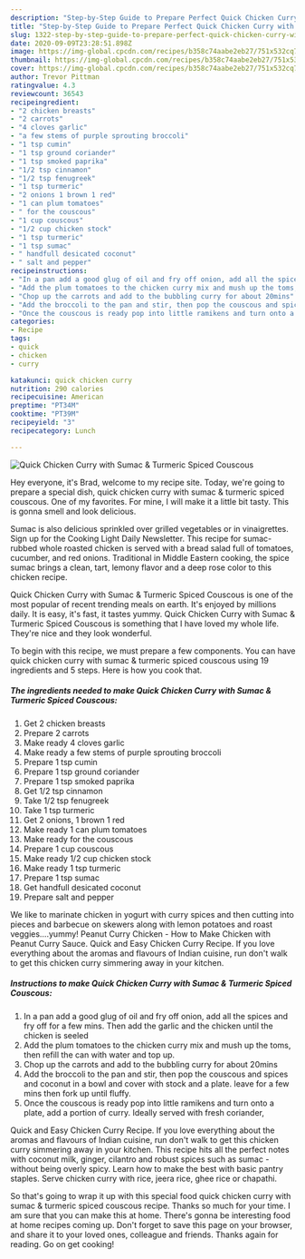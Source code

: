 ```yaml
---
description: "Step-by-Step Guide to Prepare Perfect Quick Chicken Curry with Sumac &amp;amp; Turmeric Spiced Couscous"
title: "Step-by-Step Guide to Prepare Perfect Quick Chicken Curry with Sumac &amp;amp; Turmeric Spiced Couscous"
slug: 1322-step-by-step-guide-to-prepare-perfect-quick-chicken-curry-with-sumac-and-amp-turmeric-spiced-couscous
date: 2020-09-09T23:28:51.898Z
image: https://img-global.cpcdn.com/recipes/b358c74aabe2eb27/751x532cq70/quick-chicken-curry-with-sumac-turmeric-spiced-couscous-recipe-main-photo.jpg
thumbnail: https://img-global.cpcdn.com/recipes/b358c74aabe2eb27/751x532cq70/quick-chicken-curry-with-sumac-turmeric-spiced-couscous-recipe-main-photo.jpg
cover: https://img-global.cpcdn.com/recipes/b358c74aabe2eb27/751x532cq70/quick-chicken-curry-with-sumac-turmeric-spiced-couscous-recipe-main-photo.jpg
author: Trevor Pittman
ratingvalue: 4.3
reviewcount: 36543
recipeingredient:
- "2 chicken breasts"
- "2 carrots"
- "4 cloves garlic"
- "a few stems of purple sprouting broccoli"
- "1 tsp cumin"
- "1 tsp ground coriander"
- "1 tsp smoked paprika"
- "1/2 tsp cinnamon"
- "1/2 tsp fenugreek"
- "1 tsp turmeric"
- "2 onions 1 brown 1 red"
- "1 can plum tomatoes"
- " for the couscous"
- "1 cup couscous"
- "1/2 cup chicken stock"
- "1 tsp turmeric"
- "1 tsp sumac"
- " handfull desicated coconut"
- " salt and pepper"
recipeinstructions:
- "In a pan add a good glug of oil and fry off onion, add all the spices and fry off for a few mins. Then add the garlic and the chicken until the chicken is seeled"
- "Add the plum tomatoes to the chicken curry mix and mush up the toms, then refill the can with water and top up."
- "Chop up the carrots and add to the bubbling curry for about 20mins"
- "Add the broccoli to the pan and stir, then pop the couscous and spices and coconut in a bowl and cover with stock and a plate. leave for a few mins then fork up until fluffy."
- "Once the couscous is ready pop into little ramikens and turn onto a plate, add a portion of curry. Ideally served with fresh coriander,"
categories:
- Recipe
tags:
- quick
- chicken
- curry

katakunci: quick chicken curry 
nutrition: 290 calories
recipecuisine: American
preptime: "PT34M"
cooktime: "PT39M"
recipeyield: "3"
recipecategory: Lunch

---
```



![Quick Chicken Curry with Sumac &amp; Turmeric Spiced Couscous](https://img-global.cpcdn.com/recipes/b358c74aabe2eb27/751x532cq70/quick-chicken-curry-with-sumac-turmeric-spiced-couscous-recipe-main-photo.jpg)

Hey everyone, it's Brad, welcome to my recipe site. Today, we're going to prepare a special dish, quick chicken curry with sumac &amp; turmeric spiced couscous. One of my favorites. For mine, I will make it a little bit tasty. This is gonna smell and look delicious.

Sumac is also delicious sprinkled over grilled vegetables or in vinaigrettes. Sign up for the Cooking Light Daily Newsletter. This recipe for sumac-rubbed whole roasted chicken is served with a bread salad full of tomatoes, cucumber, and red onions. Traditional in Middle Eastern cooking, the spice sumac brings a clean, tart, lemony flavor and a deep rose color to this chicken recipe.

Quick Chicken Curry with Sumac &amp; Turmeric Spiced Couscous is one of the most popular of recent trending meals on earth. It's enjoyed by millions daily. It is easy, it's fast, it tastes yummy. Quick Chicken Curry with Sumac &amp; Turmeric Spiced Couscous is something that I have loved my whole life. They're nice and they look wonderful.


To begin with this recipe, we must prepare a few components. You can have quick chicken curry with sumac &amp; turmeric spiced couscous using 19 ingredients and 5 steps. Here is how you cook that.

<!--inarticleads1-->

##### The ingredients needed to make Quick Chicken Curry with Sumac &amp; Turmeric Spiced Couscous:

1. Get 2 chicken breasts
1. Prepare 2 carrots
1. Make ready 4 cloves garlic
1. Make ready a few stems of purple sprouting broccoli
1. Prepare 1 tsp cumin
1. Prepare 1 tsp ground coriander
1. Prepare 1 tsp smoked paprika
1. Get 1/2 tsp cinnamon
1. Take 1/2 tsp fenugreek
1. Take 1 tsp turmeric
1. Get 2 onions, 1 brown 1 red
1. Make ready 1 can plum tomatoes
1. Make ready  for the couscous
1. Prepare 1 cup couscous
1. Make ready 1/2 cup chicken stock
1. Make ready 1 tsp turmeric
1. Prepare 1 tsp sumac
1. Get  handfull desicated coconut
1. Prepare  salt and pepper


We like to marinate chicken in yogurt with curry spices and then cutting into pieces and barbecue on skewers along with lemon potatoes and roast veggies….yummy! Peanut Curry Chicken - How to Make Chicken with Peanut Curry Sauce. Quick and Easy Chicken Curry Recipe. If you love everything about the aromas and flavours of Indian cuisine, run don&#39;t walk to get this chicken curry simmering away in your kitchen. 

<!--inarticleads2-->

##### Instructions to make Quick Chicken Curry with Sumac &amp; Turmeric Spiced Couscous:

1. In a pan add a good glug of oil and fry off onion, add all the spices and fry off for a few mins. Then add the garlic and the chicken until the chicken is seeled
1. Add the plum tomatoes to the chicken curry mix and mush up the toms, then refill the can with water and top up.
1. Chop up the carrots and add to the bubbling curry for about 20mins
1. Add the broccoli to the pan and stir, then pop the couscous and spices and coconut in a bowl and cover with stock and a plate. leave for a few mins then fork up until fluffy.
1. Once the couscous is ready pop into little ramikens and turn onto a plate, add a portion of curry. Ideally served with fresh coriander,


Quick and Easy Chicken Curry Recipe. If you love everything about the aromas and flavours of Indian cuisine, run don&#39;t walk to get this chicken curry simmering away in your kitchen. This recipe hits all the perfect notes with coconut milk, ginger, cilantro and robust spices such as sumac - without being overly spicy. Learn how to make the best with basic pantry staples. Serve chicken curry with rice, jeera rice, ghee rice or chapathi. 

So that's going to wrap it up with this special food quick chicken curry with sumac &amp; turmeric spiced couscous recipe. Thanks so much for your time. I am sure that you can make this at home. There's gonna be interesting food at home recipes coming up. Don't forget to save this page on your browser, and share it to your loved ones, colleague and friends. Thanks again for reading. Go on get cooking!

